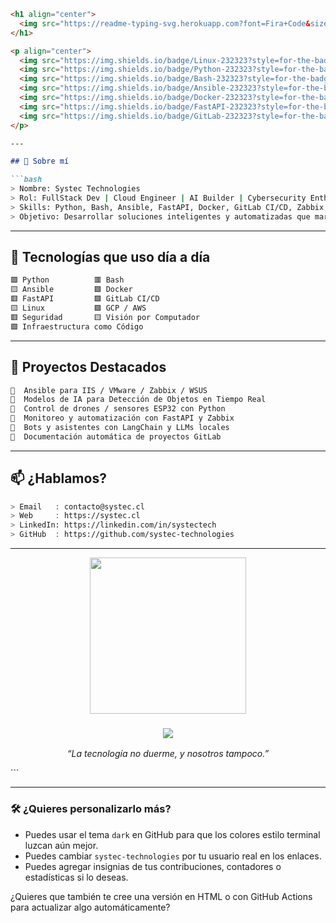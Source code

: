 
````markdown
<h1 align="center">
  <img src="https://readme-typing-svg.herokuapp.com?font=Fira+Code&size=28&pause=1000&center=true&vCenter=true&width=600&lines=Hola+👋+soy+Systec+Technologies;Ingeniero+FullStack+%7C+Cloud+%7C+IA+%7C+Seguridad;Bienvenido+a+mi+repositorio" alt="Typing SVG" />
</h1>

<p align="center">
  <img src="https://img.shields.io/badge/Linux-232323?style=for-the-badge&logo=linux&logoColor=green"/>
  <img src="https://img.shields.io/badge/Python-232323?style=for-the-badge&logo=python&logoColor=yellow"/>
  <img src="https://img.shields.io/badge/Bash-232323?style=for-the-badge&logo=gnu-bash&logoColor=white"/>
  <img src="https://img.shields.io/badge/Ansible-232323?style=for-the-badge&logo=ansible&logoColor=red"/>
  <img src="https://img.shields.io/badge/Docker-232323?style=for-the-badge&logo=docker&logoColor=cyan"/>
  <img src="https://img.shields.io/badge/FastAPI-232323?style=for-the-badge&logo=fastapi&logoColor=green"/>
  <img src="https://img.shields.io/badge/GitLab-232323?style=for-the-badge&logo=gitlab&logoColor=orange"/>
</p>

---

## 🧠 Sobre mí

```bash
> Nombre: Systec Technologies
> Rol: FullStack Dev | Cloud Engineer | AI Builder | Cybersecurity Enthusiast
> Skills: Python, Bash, Ansible, FastAPI, Docker, GitLab CI/CD, Zabbix, ML/AI
> Objetivo: Desarrollar soluciones inteligentes y automatizadas que marquen la diferencia
````

---

## 🚀 Tecnologías que uso día a día

```bash
🟩 Python          🟥 Bash
🟨 Ansible         🟩 Docker
🟥 FastAPI         🟩 GitLab CI/CD
🟨 Linux           🟩 GCP / AWS
🟥 Seguridad       🟨 Visión por Computador
🟩 Infraestructura como Código
```

---

## 📁 Proyectos Destacados

```markdown
📌  Ansible para IIS / VMware / Zabbix / WSUS
📌  Modelos de IA para Detección de Objetos en Tiempo Real
📌  Control de drones / sensores ESP32 con Python
📌  Monitoreo y automatización con FastAPI y Zabbix
📌  Bots y asistentes con LangChain y LLMs locales
📌  Documentación automática de proyectos GitLab
```

---

## 📫 ¿Hablamos?

```bash
> Email   : contacto@systec.cl
> Web     : https://systec.cl
> LinkedIn: https://linkedin.com/in/systectech
> GitHub  : https://github.com/systec-technologies
```

---

<p align="center">
  <img src="https://media.giphy.com/media/eNAsjO55tPbgaor7ma/giphy.gif" width="250"/>
</p>

<h3 align="center">
  <img src="https://img.shields.io/badge/Tecnología_con_propósito-232323?style=for-the-badge&logoColor=green"/>
</h3>

<p align="center"><i>“La tecnología no duerme, y nosotros tampoco.”</i></p>
```

---

### 🛠 ¿Quieres personalizarlo más?

* Puedes usar el tema `dark` en GitHub para que los colores estilo terminal luzcan aún mejor.
* Puedes cambiar `systec-technologies` por tu usuario real en los enlaces.
* Puedes agregar insignias de tus contribuciones, contadores o estadísticas si lo deseas.

¿Quieres que también te cree una versión en HTML o con GitHub Actions para actualizar algo automáticamente?
